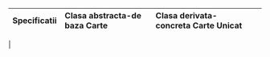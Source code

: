 |Specificatii|Clasa abstracta-de baza Carte|Clasa derivata-concreta Carte Unicat  |       |
|---|:-----|:------|:------|
|